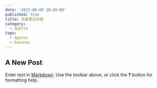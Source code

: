 ```yaml
---
date: '2017-08-08 10:30:00'
published: true
title: 这是真正标题
category:
  - apples
tags:
  - apples
  - bananas
---
```

## A New Post

Enter text in [Markdown](http://daringfireball.net/projects/markdown/). Use the toolbar above, or click the **?** button for formatting help.
